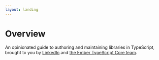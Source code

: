 ```yaml
---
layout: landing
---
```


# Overview

An opinionated guide to authoring and maintaining libraries in TypeScript, brought to you by [LinkedIn](https://www.linkedin.com) and [the Ember TypeScript Core team](https://emberjs.com/teams/).
